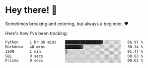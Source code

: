 # Hey there! 👋
Sometimes breaking and entering, but always a beginner. ❤️

Here's how I've been tracking:
<!--START_SECTION:waka-->

```txt
Python     1 hr 30 mins    ████████████████▓░░░░░░░░   66.97 %
Markdown   40 mins         ███████▓░░░░░░░░░░░░░░░░░   30.14 %
JSON       1 min           ▒░░░░░░░░░░░░░░░░░░░░░░░░   01.47 %
SQL        0 secs          ░░░░░░░░░░░░░░░░░░░░░░░░░   00.63 %
Prisma     0 secs          ░░░░░░░░░░░░░░░░░░░░░░░░░   00.62 %
```

<!--END_SECTION:waka-->
